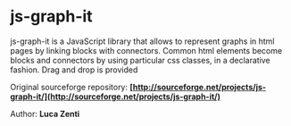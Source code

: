js-graph-it
===========

js-graph-it is a JavaScript library that allows to represent graphs in html pages by linking blocks with connectors. Common html elements become blocks and connectors by using particular css classes, in a declarative fashion. Drag and drop is provided

Original sourceforge repository: **[http://sourceforge.net/projects/js-graph-it/](http://sourceforge.net/projects/js-graph-it/)** 

Author: **Luca Zenti**
